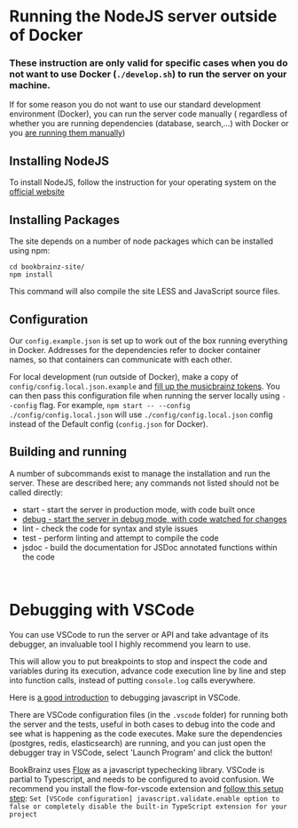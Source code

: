 # Running the NodeJS server outside of Docker

### These instruction are only valid for specific cases when you do not want to use Docker (`./develop.sh`) to run the server on your machine.

If for some reason you do not want to use our standard development environment (Docker), you can run the server code manually (
regardless of whether you are running dependencies (database, search,…) with Docker or you [are running them manually](./MANUAL_INSTALL.md))

## Installing NodeJS

To install NodeJS, follow the instruction for your operating system on the [official website](https://nodejs.org/en/download/)


## Installing Packages
The site depends on a number of node packages which can be installed using npm:

    cd bookbrainz-site/
    npm install

This command will also compile the site LESS and JavaScript source files.

## Configuration

Our `config.example.json` is set up to work out of the box running everything in Docker. Addresses for the dependencies refer to docker container names, so that containers can communicate with each other.

For local development (run outside of Docker), make a copy of `config/config.local.json.example` and [fill up the musicbrainz tokens](README.md#configuration). You can then pass this configuration file when running the server locally using `--config` flag.
For example, `npm start -- --config ./config/config.local.json` will use `./config/config.local.json` config instead of the Default config (`config.json` for Docker).


## Building and running
A number of subcommands exist to manage the installation and run the server.
These are described here; any commands not listed should not be called directly:

* start - start the server in production mode, with code built once
* [debug - start the server in debug mode, with code watched for changes](#watch-files-and-live-reload-with-webpack)
* lint - check the code for syntax and style issues
* test - perform linting and attempt to compile the code
* jsdoc - build the documentation for JSDoc annotated functions within the
  code

<br/>

# Debugging with VSCode
You can use VSCode to run the server or API and take advantage of its debugger, an invaluable tool I highly recommend you learn to use.

This will allow you to put breakpoints to stop and inspect the code and variables during its execution, advance code execution line by line and step into function calls, instead of putting `console.log` calls everywhere.

Here is [a good introduction](https://www.youtube.com/watch?v=yFtU6_UaOtA) to debugging javascript in VSCode.

There are VSCode configuration files (in the `.vscode` folder) for running both the server and the tests, useful in both cases to debug into the code and see what is happening as the code executes.
Make sure the dependencies (postgres, redis, elasticsearch) are running, and you can just open the debugger tray in VSCode, select 'Launch Program' and click the button!

BookBrainz uses [Flow](https://flow.org) as a javascript typechecking library. VSCode is partial to Typescript, and needs to be configured to avoid confusion.
We recommend you install the flow-for-vscode extension and [follow this setup step](https://github.com/flowtype/flow-for-vscode#setup):
`Set [VSCode configuration] javascript.validate.enable option to false or completely disable the built-in TypeScript extension for your project`
